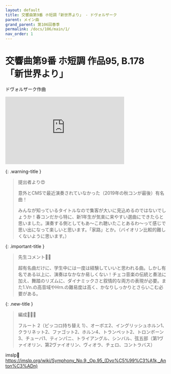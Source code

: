 ```yaml
---
layout: default
title: 交響曲第9番 ホ短調「新世界より」 - ドヴォルザーク
parent: メイン曲
grand_parent: 第106回春季
permalink: /docs/106/main/1/
nav_order: 1
---
```


# 交響曲第9番 ホ短調 作品95, B.178<br>「新世界より」

ドヴォルザーク作曲

<iframe width="370" height="210" src="https://www.youtube.com/embed/jOofzffyDSA?si=3Y7nWXuVMBz4-9JP" title="YouTube video player" frameborder="0" allow="accelerometer; autoplay; clipboard-write; encrypted-media; gyroscope; picture-in-picture; web-share" referrerpolicy="strict-origin-when-cross-origin" allowfullscreen></iframe>


{: .warning-title }
> 提出者より😍
> 
> 意外とCMSで最近演奏されていなかった（2019年の秋コンが最後）有名曲！
>
> みんなが知っているタイトルなので集客が大いに見込めるのではないでしょうか！春コンだから特に、新1年生が気楽に来やすい選曲にできたらと思いました。演奏する側としてもあ〜これ聴いたことあるわ〜って感じで思い出になって楽しいと思います。「家路」とか。（バイオリン比較的難しくないように思います。）

{: .important-title }
> 先生コメント🤵‍♂️
>
> 超有名曲だけに、学生中には一度は経験していいと思われる曲。しかし有名である以上に、演奏はなかなか易しくない！チェコ音楽の伝統と奏法に加え、舞踏のリズムに、ダイナミックさと叙情的な両方の表現が必要。また1.Vn.の高音域やHrn.の難易度は高く、かなりしっかりとさらいこむ必要がある。

{: .new-title }
> 編成🎻🎺🥁
>
> フルート 2（ピッコロ持ち替え 1）、オーボエ2、イングリッシュホルン1、クラリネット2、ファゴット2、ホルン4、トランペット2、トロンボーン3、チューバ1、ティンパニ、トライアングル、シンバル、弦五部（第1ヴァイオリン、第2ヴァイオリン、ヴィオラ、チェロ、コントラバス）

imslp🎼
<a href="https://imslp.org/wiki/Symphony_No.9,_Op.95_(Dvo%C5%99%C3%A1k,_Anton%C3%ADn)">https://imslp.org/wiki/Symphony_No.9,_Op.95_(Dvo%C5%99%C3%A1k,_Anton%C3%ADn)</a>